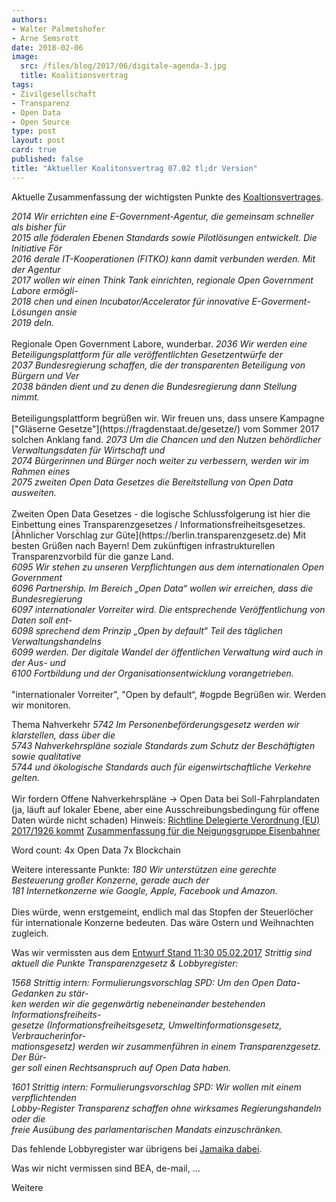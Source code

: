 ```yaml
---
authors: 
- Walter Palmetshofer
- Arne Semsrott
date: 2018-02-06
image:
  src: /files/blog/2017/06/digitale-agenda-3.jpg
  title: Koalitionsvertrag
tags:
- Zivilgesellschaft
- Transparenz 
- Open Data
- Open Source
type: post
layout: post
card: true
published: false
title: "Aktueller Koalitonsvertrag 07.02 tl;dr Version" 
---
```



Aktuelle Zusammenfassung der wichtigsten Punkte des [Koaltionsvertrages](https://www.cdu.de/system/tdf/media/dokumente/koalitionsvertrag_2018.pdf?file=1).

<i>
2014 Wir errichten eine E-Government-Agentur, die gemeinsam schneller als bisher für <br>
2015 alle föderalen Ebenen Standards sowie Pilotlösungen entwickelt. Die Initiative För <br>
2016 derale IT-Kooperationen (FITKO) kann damit verbunden werden. Mit der Agentur <br>
2017 wollen wir einen Think Tank einrichten, regionale Open Government Labore ermögli- <br>
2018 chen und einen Incubator/Accelerator für innovative E-Goverment-Lösungen ansie <br>
2019 deln.  <br></i>
<br>
Regionale Open Government Labore, wunderbar.

<i>
2036 Wir werden eine Beteiligungsplattform für alle veröffentlichten Gesetzentwürfe der<br>
2037 Bundesregierung schaffen, die der transparenten Beteiligung von Bürgern und Ver<br>
2038 bänden dient und zu denen die Bundesregierung dann Stellung nimmt. <br></i>
<br>
Beteiligungsplattform begrüßen wir. Wir freuen uns, dass unsere Kampagne ["Gläserne Gesetze"](https://fragdenstaat.de/gesetze/) vom Sommer 2017 solchen Anklang fand.

<i>
2073 Um die Chancen und den Nutzen behördlicher Verwaltungsdaten für Wirtschaft und <br>
2074 Bürgerinnen und Bürger noch weiter zu verbessern, werden wir im Rahmen eines <br>
2075 zweiten Open Data Gesetzes die Bereitstellung von Open Data ausweiten. <br></i>
<br>
Zweiten Open Data Gesetzes - die logische Schlussfolgerung ist hier die Einbettung eines Transparenzgesetzes / Informationsfreiheitsgesetzes. [Ähnlicher Vorschlag zur Güte](https://berlin.transparenzgesetz.de)
Mit besten Grüßen nach Bayern! Dem zukünftigen infrastrukturellen Transparenzvorbild für die ganze Land.
<br>
<i>
6095 Wir stehen zu unseren Verpflichtungen aus dem internationalen Open Government<br>
6096 Partnership. Im Bereich „Open Data“ wollen wir erreichen, dass die Bundesregierung<br>
6097 internationaler Vorreiter wird. Die entsprechende Veröffentlichung von Daten soll ent-<br>
6098 sprechend dem Prinzip „Open by default“ Teil des täglichen Verwaltungshandelns<br>
6099 werden. Der digitale Wandel der öffentlichen Verwaltung wird auch in der Aus- und<br>
6100 Fortbildung und der Organisationsentwicklung vorangetrieben. <br></i>
<br>
"internationaler Vorreiter", "Open by default“, #ogpde Begrüßen wir. Werden wir monitoren.
<br>

Thema Nahverkehr <i>
5742 Im Personenbeförderungsgesetz werden wir klarstellen, dass über die<br>
5743 Nahverkehrspläne soziale Standards zum Schutz der Beschäftigten sowie qualitative<br>
5744 und ökologische Standards auch für eigenwirtschaftliche Verkehre gelten. <br></i>
<br>
Wir fordern Offene Nahverkehrspläne -> Open Data bei Soll-Fahrplandaten (ja, läuft auf lokaler Ebene, aber eine Ausschreibungsbedingung für offene Daten würde nicht schaden)
Hinweis: [Richtline Delegierte Verordnung (EU) 2017/1926 kommt](http://eur-lex.europa.eu/legal-content/DE/TXT/?uri=CELEX:32017R1926)
[Zusammenfassung für die Neigungsgruppe Eisenbahner](https://pad.okfn.de/p/koalitionsvertrag-bahn) 
<br>

Word count:
4x Open Data
7x Blockchain

Weitere interessante Punkte: <i>
180 Wir unterstützen eine gerechte Besteuerung großer Konzerne, gerade auch der<br>
181 Internetkonzerne wie Google, Apple, Facebook und Amazon.  <br></i>
<br>
Dies würde, wenn erstgemeint, endlich mal das Stopfen der Steuerlöcher für internationale Konzerne bedeuten.
Das wäre Ostern und Weihnachten zugleich. 
<br>



Was wir vermissten aus dem [Entwurf Stand 11:30 05.02.2017](http://www.rp-online.de/polopoly_fs/entwurf-des-koalitionsvertrags-als-pdf-dokument-1.7372625.1517927616!file/1.pdf)
<i>
Strittig sind aktuell die Punkte Transparenzgesetz & Lobbyregister:

1568 
Strittig intern: Formulierungsvorschlag SPD: Um den Open Data-Gedanken zu stär-<br>
ken werden wir die gegenwärtig nebeneinander bestehenden Informationsfreiheits-<br>
gesetze (Informationsfreiheitsgesetz, Umweltinformationsgesetz, Verbraucherinfor-<br>
mationsgesetz) werden wir zusammenführen in einem Transparenzgesetz. Der Bür-<br>
ger soll einen Rechtsanspruch auf Open Data haben.<br>

1601 
Strittig intern: Formulierungsvorschlag SPD: Wir wollen mit einem verpflichtenden<br>
Lobby-Register Transparenz schaffen ohne wirksames Regierungshandeln oder die<br>
freie Ausübung des parlamentarischen Mandats einzuschränken.<br></i>

Das fehlende Lobbyregister war übrigens bei [Jamaika dabei](https://twitter.com/a_watch/status/961211427926282243).


Was wir nicht vermissen sind BEA, de-mail, ... 

Weitere 

